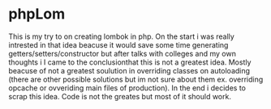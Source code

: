# phpLom

This is my try to on creating lombok in php. On the start i was really intrested in that idea beacuse it would save some time generating getters/setters/constructor
but after talks with colleges and my own thoughts i I came to the conclusionthat this is not a greatest idea. Mostly beacuse of not a greatest soulution in overriding classes 
on autoloading (there are other possible solutions but im not sure about them ex. overriding opcache or ovveriding main files of production). In the end i decides to scrap 
this idea. Code is not the greates but most of it should work.  
